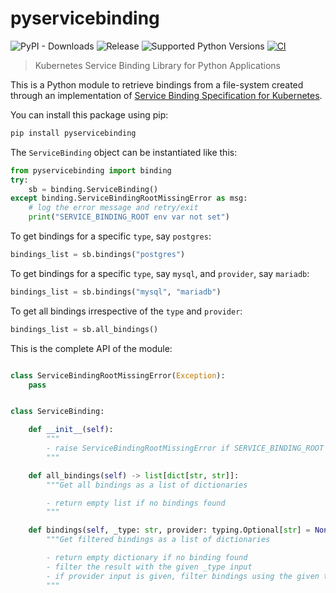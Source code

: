 # pyservicebinding
![PyPI - Downloads](https://img.shields.io/pypi/dm/pyservicebinding)
![Release](https://img.shields.io/pypi/v/pyservicebinding)
![Supported Python Versions](https://img.shields.io/pypi/pyversions/pyservicebinding)
[![CI](https://github.com/baijum/pyservicebinding/actions/workflows/ci.yml/badge.svg?branch=main)](https://github.com/baijum/pyservicebinding/actions/workflows/ci.yml)
> Kubernetes Service Binding Library for Python Applications

This is a Python module to retrieve bindings from a file-system created through
an implementation of [Service Binding Specification for
Kubernetes](https://github.com/k8s-service-bindings/spec).

You can install this package using pip:

```bash
pip install pyservicebinding
```


The `ServiceBinding` object can be instantiated like this:
```python
from pyservicebinding import binding
try:
    sb = binding.ServiceBinding()
except binding.ServiceBindingRootMissingError as msg:
    # log the error message and retry/exit
    print("SERVICE_BINDING_ROOT env var not set")
```

To get bindings for a specific `type`, say `postgres`:

```python
bindings_list = sb.bindings("postgres")
```

To get bindings for a specific `type`, say `mysql`, and `provider`, say `mariadb`:

```python
bindings_list = sb.bindings("mysql", "mariadb")
```

To get all bindings irrespective of the `type` and `provider`:

```python
bindings_list = sb.all_bindings()
```

This is the complete API of the module:
```python

class ServiceBindingRootMissingError(Exception):
    pass


class ServiceBinding:

    def __init__(self):
        """
        - raise ServiceBindingRootMissingError if SERVICE_BINDING_ROOT env var not set
        """

    def all_bindings(self) -> list[dict[str, str]]:
        """Get all bindings as a list of dictionaries

        - return empty list if no bindings found
        """

    def bindings(self, _type: str, provider: typing.Optional[str] = None) -> list[dict[str, str]]:
        """Get filtered bindings as a list of dictionaries

        - return empty dictionary if no binding found
        - filter the result with the given _type input
        - if provider input is given, filter bindings using the given type and provider
        """
```
